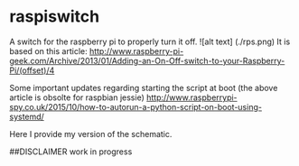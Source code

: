 # raspiswitch
A switch for the raspberry pi to properly turn it off.
![alt text] (./rps.png)
It is based on this article:
http://www.raspberry-pi-geek.com/Archive/2013/01/Adding-an-On-Off-switch-to-your-Raspberry-Pi/(offset)/4

Some important updates regarding starting the script at boot (the above article is obsolte for raspbian jessie)
http://www.raspberrypi-spy.co.uk/2015/10/how-to-autorun-a-python-script-on-boot-using-systemd/

Here I provide my version of the schematic.

##DISCLAIMER
work in progress

